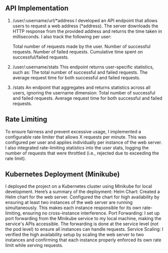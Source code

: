 ## API Implementation
1. /user/:username/url/*address
I developed an API endpoint that allows users to request a web address (*address). The server downloads the HTTP response from the provided address and returns the time taken in milliseconds. I also track the following per user:

    Total number of requests made by the user.
    Number of successful requests.
    Number of failed requests.
    Cumulative time spent on successful/failed requests.

2. /user/:username/stats
This endpoint returns user-specific statistics, such as:
    The total number of successful and failed requests.
    The average request time for both successful and failed requests.

3. /stats
An endpoint that aggregates and returns statistics across all users, ignoring the username dimension:
    Total number of successful and failed requests.
    Average request time for both successful and failed requests.

## Rate Limiting

To ensure fairness and prevent excessive usage, I implemented a configurable rate limiter that allows X requests per minute. This was configured per user and applies individually per instance of the web server. I also integrated rate-limiting statistics into the user stats, logging the number of requests that were throttled (i.e., rejected due to exceeding the rate limit).

## Kubernetes Deployment (Minikube)

I deployed the project on a Kubernetes cluster using Minikube for local development. Here’s a summary of the deployment:
    Helm Chart:
        Created a Helm chart for the web server.
        Configured the chart for high availability by ensuring at least two instances of the web server are running simultaneously. This makes each instance responsible for its own rate-limiting, ensuring no cross-instance interference.
    Port Forwarding:
        I set up port forwarding from the Minikube service to my local machine, making the service's APIs accessible. The forwarding is done at the service level (not the pod level) to ensure all instances can handle requests.
    Service Scaling:
        I verified the high availability setup by scaling the web server to two instances and confirming that each instance properly enforced its own rate limit while serving requests.
